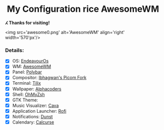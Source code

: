 <h1 align='center'>My Configuration rice AwesomeWM</h1>

**ⵃ Thanks for visiting!**

<img src='awesome0.png' alt='AwesomeWM' align='right' width='570'px'/>

### Details:

- [x] OS: [EndeavourOs](https://endeavouros.com/)
- [x] WM: [AwesomeWM](https://awesomewm.org/)
- [x] Panel: [Polybar](https://github.com/polybar/polybar)
- [x] Compositor: [Ibhagwan's Picom Fork](https://github.com/ibhagwan/picom)
- [x] Terminal: [Tilix](https://gnunn1.github.io/tilix-web/)
- [x] Wallpaper: [Alphacoders](https://images.alphacoders.com/233/233713.jpg)
- [x] Shell: [OhMyZsh](https://ohmyz.sh/)
- [x] GTK Theme: 
- [x] Music Visualizer: [Cava](https://github.com/karlstav/cava) 
- [x] Application Launcher: [Rofi](https://github.com/davatorium/rofi)
- [x] Notifications: [Dunst](https://dunst-project.org/)
- [x] Calendary: [Calcurse](https://calcurse.org/)
